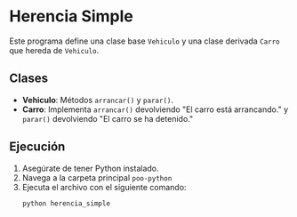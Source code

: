 # Herencia Simple

Este programa define una clase base `Vehiculo` y una clase derivada `Carro` que hereda de `Vehiculo`.

## Clases
- **Vehiculo**: Métodos `arrancar()` y `parar()`.
- **Carro**: Implementa `arrancar()` devolviendo "El carro está arrancando." y `parar()` devolviendo "El carro se ha detenido."

## Ejecución
1. Asegúrate de tener Python instalado.
2. Navega a la carpeta principal `poo-python`
3. Ejecuta el archivo con el siguiente comando:
    ```bash
    python herencia_simple